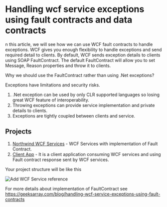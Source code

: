 # Handling wcf service exceptions using fault contracts and data contracts

n this article, we will see how we can use WCF fault contracts to handle exceptions. WCF gives you enough flexibility to handle exceptions and send required detail to clients. By default, WCF sends exception details to clients using SOAP FaultContract. 
The default FaultContract will allow you to set Message, Reason properties and throw it to clients.

Why we should use the FaultContract rather than using .Net exceptions?

Exceptions have limitations and security risks.

1. .Net exception can be used by only CLR supported languages so losing great WCF feature of interoperability.
1. Throwing exceptions can provide service implementation and private details to clients.
1. Exceptions are tightly coupled between clients and service.

## Projects

1. [Northwind WCF Services](https://github.com/geeksarray/handling-wcf-service-exceptions-using-fault-contracts/tree/main/NorthwindServices) - WCF Services with implementation of    Fault Contract.
1. [Client App](https://github.com/geeksarray/handling-wcf-service-exceptions-using-fault-contracts/tree/main/NorthwindApp) - It is a client application consuming WCF services and 
   using Fault contract response sent by WCF services.

Your project structure will be like this

![Add WCF Service reference](https://geeksarray.com/images/blog/ServiceRef.png)

For more details about implementation of FaultContract  see https://geeksarray.com/blog/handling-wcf-service-exceptions-using-fault-contracts

